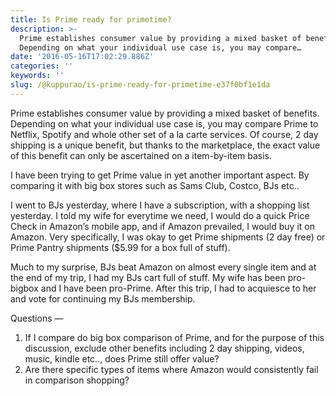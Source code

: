 ```yaml
---
title: Is Prime ready for primetime?
description: >-
  Prime establishes consumer value by providing a mixed basket of benefits.
  Depending on what your individual use case is, you may compare…
date: '2016-05-16T17:02:29.886Z'
categories: ''
keywords: ''
slug: /@kuppurao/is-prime-ready-for-primetime-e37f0bf1e1da
---
```


Prime establishes consumer value by providing a mixed basket of benefits. Depending on what your individual use case is, you may compare Prime to Netflix, Spotify and whole other set of a la carte services. Of course, 2 day shipping is a unique benefit, but thanks to the marketplace, the exact value of this benefit can only be ascertained on a item-by-item basis.

I have been trying to get Prime value in yet another important aspect. By comparing it with big box stores such as Sams Club, Costco, BJs etc..

I went to BJs yesterday, where I have a subscription, with a shopping list yesterday. I told my wife for everytime we need, I would do a quick Price Check in Amazon’s mobile app, and if Amazon prevailed, I would buy it on Amazon. Very specifically, I was okay to get Prime shipments (2 day free) or Prime Pantry shipments ($5.99 for a box full of stuff).

Much to my surprise, BJs beat Amazon on almost every single item and at the end of my trip, I had my BJs cart full of stuff. My wife has been pro-bigbox and I have been pro-Prime. After this trip, I had to acquiesce to her and vote for continuing my BJs membership.

Questions —

1.  If I compare do big box comparison of Prime, and for the purpose of this discussion, exclude other benefits including 2 day shipping, videos, music, kindle etc.., does Prime still offer value?
2.  Are there specific types of items where Amazon would consistently fail in comparison shopping?